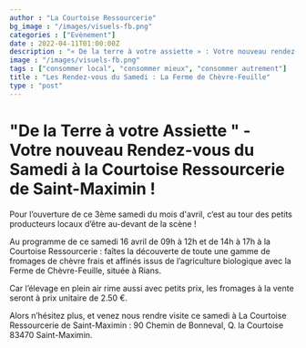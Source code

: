 ```yaml
---
author : "La Courtoise Ressourcerie"
bg_image : "/images/visuels-fb.png"
categories : ["Evènement"]
date : 2022-04-11T01:00:00Z
description : "« De la terre à votre assiette » : Votre nouveau rendez-vous du samedi à La Courtoise Ressourcerie de Saint-Maximin !"
image : "/images/visuels-fb.png"
tags : ["consommer local", "consommer mieux", "consommer autrement"]
title : "Les Rendez-vous du Samedi : La Ferme de Chèvre-Feuille"
type : "post"
---
```


# "De la Terre à votre Assiette " - Votre nouveau Rendez-vous du Samedi à la Courtoise Ressourcerie de Saint-Maximin !

Pour l’ouverture de ce 3ème samedi du mois d'avril, c’est au tour des petits producteurs locaux d’être au-devant de la scène !   
  
Au programme de ce samedi 16 avril de 09h à 12h et de 14h à 17h à la Courtoise Ressourcerie : faîtes la découverte de toute une gamme de fromages de chèvre frais et affinés issus de l’agriculture biologique avec la Ferme de Chèvre-Feuille, située à Rians.   
  
Car l’élevage en plein air rime aussi avec petits prix, les fromages à la vente seront à prix unitaire de 2.50 €.  
  
Alors n’hésitez plus, et venez nous rendre visite ce samedi à La Courtoise Ressourcerie de Saint-Maximin : 90 Chemin de Bonneval, Q. la Courtoise 83470 Saint-Maximin.